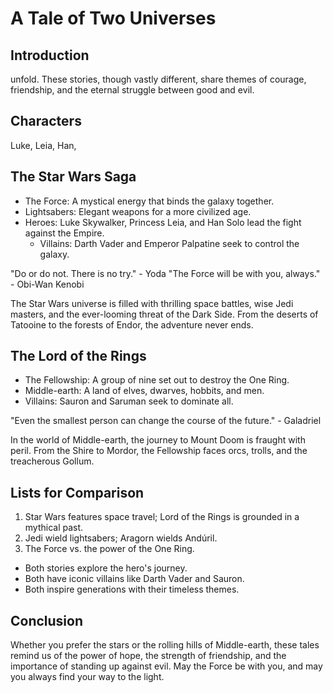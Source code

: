 # A Tale of Two Universes

## Introduction

unfold. These stories, though vastly different, share themes of courage, friendship, and the eternal struggle between good and evil.

## Characters
Luke,
Leia,
Han,

## The Star Wars Saga

- The Force: A mystical energy that binds the galaxy together.
- Lightsabers: Elegant weapons for a more civilized age.
- Heroes: Luke Skywalker, Princess Leia, and Han Solo lead the fight against the Empire.
    - Villains: Darth Vader and Emperor Palpatine seek to control the galaxy.

"Do or do not. There is no try." - Yoda
"The Force will be with you, always." - Obi-Wan Kenobi

The Star Wars universe is filled with thrilling space battles, wise Jedi masters, and the ever-looming threat of the Dark Side. From the deserts of Tatooine to the forests of Endor, the adventure never ends.

## The Lord of the Rings

- The Fellowship: A group of nine set out to destroy the One Ring.
- Middle-earth: A land of elves, dwarves, hobbits, and men.
- Villains: Sauron and Saruman seek to dominate all.

"Even the smallest person can change the course of the future." - Galadriel

In the world of Middle-earth, the journey to Mount Doom is fraught with peril. From the Shire to Mordor, the Fellowship faces orcs, trolls, and the treacherous Gollum.

## Lists for Comparison

1. Star Wars features space travel; Lord of the Rings is grounded in a mythical past.
2. Jedi wield lightsabers; Aragorn wields Andúril.
3. The Force vs. the power of the One Ring.

- Both stories explore the hero's journey.
- Both have iconic villains like Darth Vader and Sauron.
- Both inspire generations with their timeless themes.

## Conclusion

Whether you prefer the stars or the rolling hills of Middle-earth, these tales remind us of the power of hope, the strength of friendship, and the importance of standing up against evil. May the Force be with you, and may you always find your way to the light.